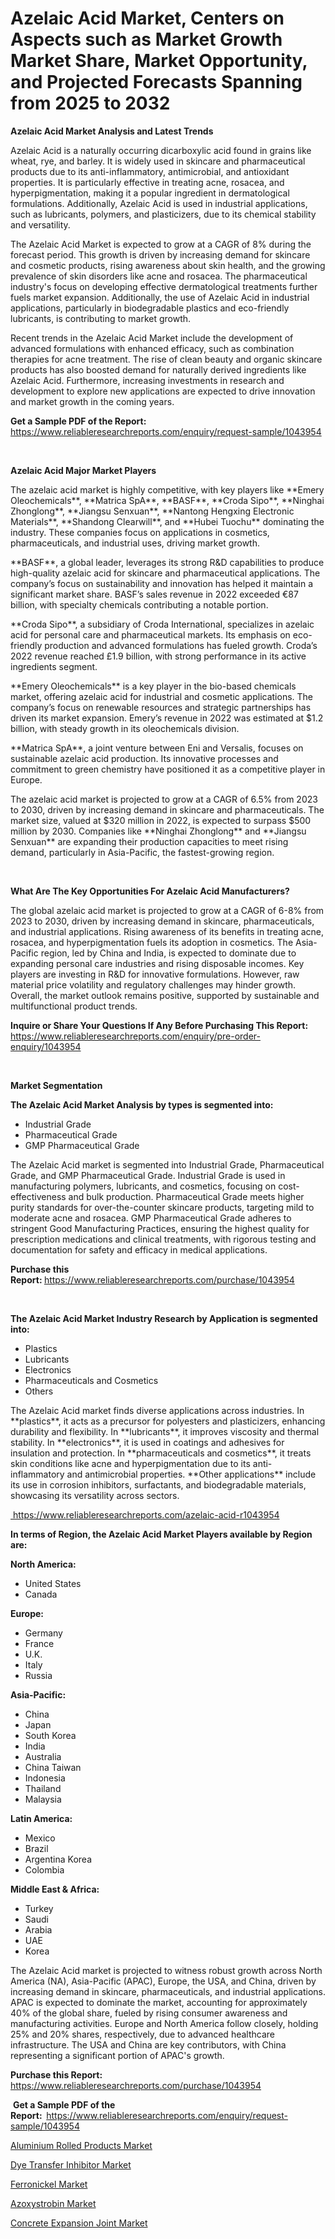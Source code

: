 <p><h1>Azelaic Acid Market, Centers on Aspects such as Market Growth Market Share, Market Opportunity, and Projected Forecasts Spanning from 2025 to 2032</h1></p><p><strong>Azelaic Acid Market Analysis and Latest Trends</strong></p>
<p><p>Azelaic Acid is a naturally occurring dicarboxylic acid found in grains like wheat, rye, and barley. It is widely used in skincare and pharmaceutical products due to its anti-inflammatory, antimicrobial, and antioxidant properties. It is particularly effective in treating acne, rosacea, and hyperpigmentation, making it a popular ingredient in dermatological formulations. Additionally, Azelaic Acid is used in industrial applications, such as lubricants, polymers, and plasticizers, due to its chemical stability and versatility.</p><p>The Azelaic Acid Market is expected to grow at a CAGR of 8% during the forecast period. This growth is driven by increasing demand for skincare and cosmetic products, rising awareness about skin health, and the growing prevalence of skin disorders like acne and rosacea. The pharmaceutical industry's focus on developing effective dermatological treatments further fuels market expansion. Additionally, the use of Azelaic Acid in industrial applications, particularly in biodegradable plastics and eco-friendly lubricants, is contributing to market growth.</p><p>Recent trends in the Azelaic Acid Market include the development of advanced formulations with enhanced efficacy, such as combination therapies for acne treatment. The rise of clean beauty and organic skincare products has also boosted demand for naturally derived ingredients like Azelaic Acid. Furthermore, increasing investments in research and development to explore new applications are expected to drive innovation and market growth in the coming years.</p></p>
<p><strong>Get a Sample PDF of the Report:&nbsp;</strong> <a href="https://www.reliableresearchreports.com/enquiry/request-sample/1043954?utm_campaign=36&utm_medium=2&utm_source=Github&utm_content=ia&utm_term=24012025&utm_id=azelaic-acid">https://www.reliableresearchreports.com/enquiry/request-sample/1043954</a></p>
<p>&nbsp;</p>
<p><strong>Azelaic Acid Major Market Players</strong></p>
<p><p>The azelaic acid market is highly competitive, with key players like **Emery Oleochemicals**, **Matrica SpA**, **BASF**, **Croda Sipo**, **Ninghai Zhonglong**, **Jiangsu Senxuan**, **Nantong Hengxing Electronic Materials**, **Shandong Clearwill**, and **Hubei Tuochu** dominating the industry. These companies focus on applications in cosmetics, pharmaceuticals, and industrial uses, driving market growth.</p><p>**BASF**, a global leader, leverages its strong R&D capabilities to produce high-quality azelaic acid for skincare and pharmaceutical applications. The company’s focus on sustainability and innovation has helped it maintain a significant market share. BASF’s sales revenue in 2022 exceeded €87 billion, with specialty chemicals contributing a notable portion.</p><p>**Croda Sipo**, a subsidiary of Croda International, specializes in azelaic acid for personal care and pharmaceutical markets. Its emphasis on eco-friendly production and advanced formulations has fueled growth. Croda’s 2022 revenue reached £1.9 billion, with strong performance in its active ingredients segment.</p><p>**Emery Oleochemicals** is a key player in the bio-based chemicals market, offering azelaic acid for industrial and cosmetic applications. The company’s focus on renewable resources and strategic partnerships has driven its market expansion. Emery’s revenue in 2022 was estimated at $1.2 billion, with steady growth in its oleochemicals division.</p><p>**Matrica SpA**, a joint venture between Eni and Versalis, focuses on sustainable azelaic acid production. Its innovative processes and commitment to green chemistry have positioned it as a competitive player in Europe.</p><p>The azelaic acid market is projected to grow at a CAGR of 6.5% from 2023 to 2030, driven by increasing demand in skincare and pharmaceuticals. The market size, valued at $320 million in 2022, is expected to surpass $500 million by 2030. Companies like **Ninghai Zhonglong** and **Jiangsu Senxuan** are expanding their production capacities to meet rising demand, particularly in Asia-Pacific, the fastest-growing region.</p></p>
<p>&nbsp;</p>
<p><strong>What Are The Key Opportunities For Azelaic Acid Manufacturers?</strong></p>
<p><p>The global azelaic acid market is projected to grow at a CAGR of 6-8% from 2023 to 2030, driven by increasing demand in skincare, pharmaceuticals, and industrial applications. Rising awareness of its benefits in treating acne, rosacea, and hyperpigmentation fuels its adoption in cosmetics. The Asia-Pacific region, led by China and India, is expected to dominate due to expanding personal care industries and rising disposable incomes. Key players are investing in R&D for innovative formulations. However, raw material price volatility and regulatory challenges may hinder growth. Overall, the market outlook remains positive, supported by sustainable and multifunctional product trends.</p></p>
<p><strong>Inquire or Share Your Questions If Any Before Purchasing This Report:</strong> <a href="https://www.reliableresearchreports.com/enquiry/pre-order-enquiry/1043954?utm_campaign=36&utm_medium=2&utm_source=Github&utm_content=ia&utm_term=24012025&utm_id=azelaic-acid">https://www.reliableresearchreports.com/enquiry/pre-order-enquiry/1043954</a></p>
<p>&nbsp;</p>
<p><strong>Market Segmentation</strong></p>
<p><strong>The Azelaic Acid Market Analysis by types is segmented into:</strong></p>
<p><ul><li>Industrial Grade</li><li>Pharmaceutical Grade</li><li>GMP Pharmaceutical Grade</li></ul></p>
<p><p>The Azelaic Acid market is segmented into Industrial Grade, Pharmaceutical Grade, and GMP Pharmaceutical Grade. Industrial Grade is used in manufacturing polymers, lubricants, and cosmetics, focusing on cost-effectiveness and bulk production. Pharmaceutical Grade meets higher purity standards for over-the-counter skincare products, targeting mild to moderate acne and rosacea. GMP Pharmaceutical Grade adheres to stringent Good Manufacturing Practices, ensuring the highest quality for prescription medications and clinical treatments, with rigorous testing and documentation for safety and efficacy in medical applications.</p></p>
<p><strong>Purchase this Report:&nbsp;</strong><a href="https://www.reliableresearchreports.com/purchase/1043954?utm_campaign=36&utm_medium=2&utm_source=Github&utm_content=ia&utm_term=24012025&utm_id=azelaic-acid">https://www.reliableresearchreports.com/purchase/1043954</a></p>
<p>&nbsp;</p>
<p><strong>The Azelaic Acid Market Industry Research by Application is segmented into:</strong></p>
<p><ul><li>Plastics</li><li>Lubricants</li><li>Electronics</li><li>Pharmaceuticals and Cosmetics</li><li>Others</li></ul></p>
<p><p>The Azelaic Acid market finds diverse applications across industries. In **plastics**, it acts as a precursor for polyesters and plasticizers, enhancing durability and flexibility. In **lubricants**, it improves viscosity and thermal stability. In **electronics**, it is used in coatings and adhesives for insulation and protection. In **pharmaceuticals and cosmetics**, it treats skin conditions like acne and hyperpigmentation due to its anti-inflammatory and antimicrobial properties. **Other applications** include its use in corrosion inhibitors, surfactants, and biodegradable materials, showcasing its versatility across sectors.</p></p>
<p><a href="https://www.reliableresearchreports.com/azelaic-acid-r1043954?utm_campaign=36&utm_medium=2&utm_source=Github&utm_content=ia&utm_term=24012025&utm_id=azelaic-acid">&nbsp;https://www.reliableresearchreports.com/azelaic-acid-r1043954</a></p>
<p><strong>In terms of Region, the Azelaic Acid Market Players available by Region are:</strong></p>
<p>
    <p> <strong> North America: </strong>
        <ul>
            <li>United States</li>
            <li>Canada</li>
        </ul>
        </p> 
    <p> <strong> Europe: </strong>
        <ul>
            <li>Germany</li>
            <li>France</li>
            <li>U.K.</li>
            <li>Italy</li>
            <li>Russia</li>
        </ul>
        </p> 
    <p> <strong> Asia-Pacific: </strong>
        <ul>
            <li>China</li>
            <li>Japan</li>
            <li>South Korea</li>
            <li>India</li>
            <li>Australia</li>
            <li>China Taiwan</li>
            <li>Indonesia</li>
            <li>Thailand</li>
            <li>Malaysia</li>
        </ul>
        </p> 
    <p> <strong> Latin America: </strong>
        <ul>
            <li>Mexico</li>
            <li>Brazil</li>
            <li>Argentina Korea</li>
            <li>Colombia</li>
        </ul>
        </p> 
    <p> <strong> Middle East & Africa: </strong>
        <ul>
            <li>Turkey</li>
            <li>Saudi</li>
            <li>Arabia</li>
            <li>UAE</li>
            <li>Korea</li>
        </ul>
    </p>
    </p>
<p><p>The Azelaic Acid market is projected to witness robust growth across North America (NA), Asia-Pacific (APAC), Europe, the USA, and China, driven by increasing demand in skincare, pharmaceuticals, and industrial applications. APAC is expected to dominate the market, accounting for approximately 40% of the global share, fueled by rising consumer awareness and manufacturing activities. Europe and North America follow closely, holding 25% and 20% shares, respectively, due to advanced healthcare infrastructure. The USA and China are key contributors, with China representing a significant portion of APAC's growth.</p></p>
<p><strong>Purchase this Report: </strong><a href="https://www.reliableresearchreports.com/purchase/1043954?utm_campaign=36&utm_medium=2&utm_source=Github&utm_content=ia&utm_term=24012025&utm_id=azelaic-acid">https://www.reliableresearchreports.com/purchase/1043954</a></p>
<p>&nbsp;<strong>Get a Sample PDF of the Report:&nbsp;&nbsp;</strong><a href="https://www.reliableresearchreports.com/enquiry/request-sample/1043954?utm_campaign=36&utm_medium=2&utm_source=Github&utm_content=ia&utm_term=24012025&utm_id=azelaic-acid">https://www.reliableresearchreports.com/enquiry/request-sample/1043954</a></p>
<p><strong></strong></p>
<p><p><a href="https://github.com/tamvrosiya/Market-Research-Report-List-6/blob/main/aluminium-rolled-products-market.md?utm_campaign=36&utm_medium=2&utm_source=Github&utm_content=ia&utm_term=24012025&utm_id=azelaic-acid">Aluminium Rolled Products Market</a></p><p><a href="https://github.com/dierdrecrichton210/Market-Research-Report-List-1/blob/main/dye-transfer-inhibitor-market.md?utm_campaign=36&utm_medium=2&utm_source=Github&utm_content=ia&utm_term=24012025&utm_id=azelaic-acid">Dye Transfer Inhibitor Market</a></p><p><a href="https://github.com/cheryjhonson/Market-Research-Report-List-1/blob/main/ferronickel-market.md?utm_campaign=36&utm_medium=2&utm_source=Github&utm_content=ia&utm_term=24012025&utm_id=azelaic-acid">Ferronickel Market</a></p><p><a href="https://github.com/SanjidaKhan901/Market-Research-Report-List-1/blob/main/azoxystrobin-market.md?utm_campaign=36&utm_medium=2&utm_source=Github&utm_content=ia&utm_term=24012025&utm_id=azelaic-acid">Azoxystrobin Market</a></p><p><a href="https://github.com/AngelaWalsh696/Market-Research-Report-List-1/blob/main/concrete-expansion-joint-market.md?utm_campaign=36&utm_medium=2&utm_source=Github&utm_content=ia&utm_term=24012025&utm_id=azelaic-acid">Concrete Expansion Joint Market</a></p></p>